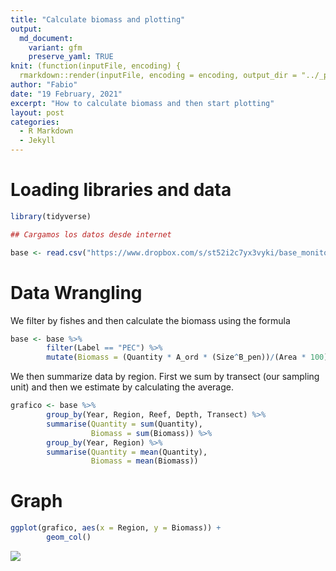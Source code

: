 ```yaml
---
title: "Calculate biomass and plotting"
output:
  md_document:
    variant: gfm
    preserve_yaml: TRUE
knit: (function(inputFile, encoding) {
  rmarkdown::render(inputFile, encoding = encoding, output_dir = "../_posts") })
author: "Fabio"
date: "19 February, 2021"
excerpt: "How to calculate biomass and then start plotting"
layout: post
categories:
  - R Markdown
  - Jekyll
---
```


# Loading libraries and data

``` r
library(tidyverse)

## Cargamos los datos desde internet

base <- read.csv("https://www.dropbox.com/s/st52i2c7yx3vyki/base_monitoreo.csv?dl=1")
```

# Data Wrangling

We filter by fishes and then calculate the biomass using the formula

``` r
base <- base %>% 
        filter(Label == "PEC") %>% 
        mutate(Biomass = (Quantity * A_ord * (Size^B_pen))/(Area * 100)) 
```

We then summarize data by region. First we sum by transect (our sampling
unit) and then we estimate by calculating the average.

``` r
grafico <- base %>% 
        group_by(Year, Region, Reef, Depth, Transect) %>% 
        summarise(Quantity = sum(Quantity), 
                  Biomass = sum(Biomass)) %>% 
        group_by(Year, Region) %>% 
        summarise(Quantity = mean(Quantity), 
                  Biomass = mean(Biomass))
```

# Graph

``` r
ggplot(grafico, aes(x = Region, y = Biomass)) +
        geom_col()
```

![](C:\Users\zephi\CBMC%20Dropbox\Fabio\CBMC-GCMP.github.io_posts\2021-2-19-calculating-biomass-and-plotting_files/figure-gfm/unnamed-chunk-4-1.png)<!-- -->
